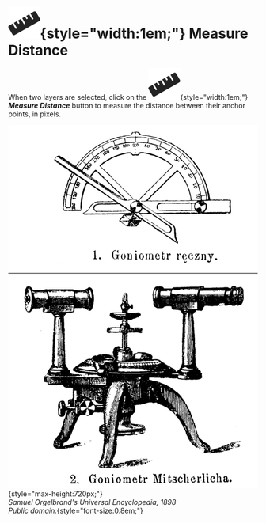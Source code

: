# ![](../../../img/duik/icons/measure.svg){style="width:1em;"} Measure Distance

When two layers are selected, click on the ![](../../../img/duik/icons/measure.svg){style="width:1em;"} ***Measure Distance*** button to measure the distance between their anchor points, in pixels.

![](../../../img/illustration/Goniometr-1900.png){style="max-height:720px;"}  
*Samuel Orgelbrand's Universal Encyclopedia, 1898  
Public domain.*{style="font-size:0.8em;"}
